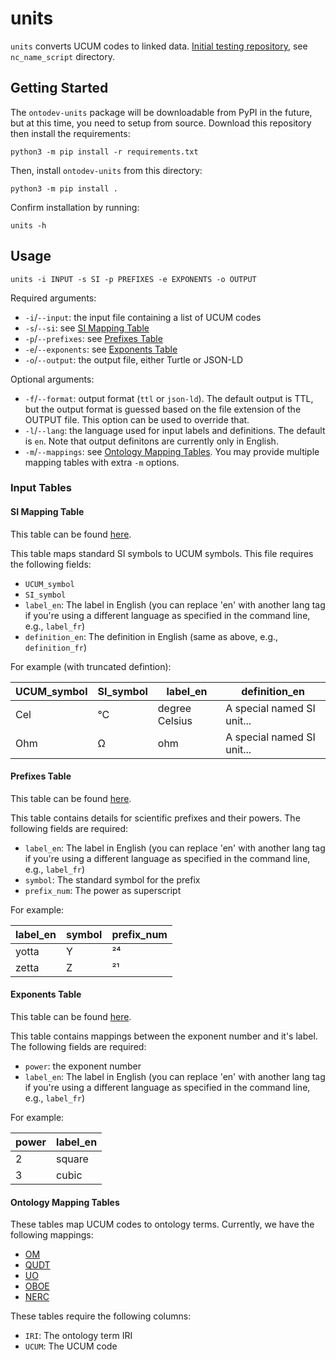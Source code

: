 # units

`units` converts UCUM codes to linked data. [Initial testing repository](https://github.com/kaiiam/UO_revamp), see `nc_name_script` directory.

## Getting Started

The `ontodev-units` package will be downloadable from PyPI in the future, but at this time, you need to setup from source. Download this repository then install the requirements:
```
python3 -m pip install -r requirements.txt
```

Then, install `ontodev-units` from this directory:
```
python3 -m pip install .
```

Confirm installation by running:
```
units -h
```

## Usage

```
units -i INPUT -s SI -p PREFIXES -e EXPONENTS -o OUTPUT
```

Required arguments:
* `-i`/`--input`: the input file containing a list of UCUM codes
* `-s`/`--si`: see [SI Mapping Table](#si-mapping-table)
* `-p`/`--prefixes`: see [Prefixes Table](#prefixes-table)
* `-e`/`--exponents`: see [Exponents Table](#exponents-table)
* `-o`/`--output`: the output file, either Turtle or JSON-LD

Optional arguments:
* `-f`/`--format`: output format (`ttl` or `json-ld`). The default output is TTL, but the output format is guessed based on the file extension of the OUTPUT file. This option can be used to override that.
* `-l`/`--lang`: the language used for input labels and definitions. The default is `en`. Note that output definitons are currently only in English.
* `-m`/`--mappings`: see [Ontology Mapping Tables](#ontology-mapping-tables). You may provide multiple mapping tables with extra `-m` options.

### Input Tables

#### SI Mapping Table

This table can be found [here](https://github.com/ontodev/units/blob/main/tests/resources/si_input.csv).

This table maps standard SI symbols to UCUM symbols. This file requires the following fields:
* `UCUM_symbol`
* `SI_symbol`
* `label_en`: The label in English (you can replace 'en' with another lang tag if you're using a different language as specified in the command line, e.g., `label_fr`)
* `definition_en`: The definition in English (same as above, e.g., `definition_fr`)

For example (with truncated defintion):

| UCUM_symbol | SI_symbol | label_en       | definition_en              |
| ----------- | --------- | -------------- | -------------------------- |
| Cel         | °C        | degree Celsius | A special named SI unit... |
| Ohm         | Ω         | ohm            | A special named SI unit... |

#### Prefixes Table

This table can be found [here](https://github.com/ontodev/units/blob/main/tests/resources/prefixes.csv).

This table contains details for scientific prefixes and their powers. The following fields are required:
* `label_en`: The label in English (you can replace 'en' with another lang tag if you're using a different language as specified in the command line, e.g., `label_fr`)
* `symbol`: The standard symbol for the prefix
* `prefix_num`: The power as superscript

For example:

| label_en | symbol | prefix_num |
| -------- | ------ | ---------- |
| yotta    | Y      | ²⁴         |
| zetta    | Z      | ²¹         |

#### Exponents Table

This table can be found [here](https://github.com/ontodev/units/blob/main/tests/resources/exponents.csv).

This table contains mappings between the exponent number and it's label. The following fields are required:
* `power`: the exponent number
* `label_en`: The label in English (you can replace 'en' with another lang tag if you're using a different language as specified in the command line, e.g., `label_fr`)

For example:

| power | label_en |
| ----- | -------- |
| 2     | square   |
| 3     | cubic    |

#### Ontology Mapping Tables

These tables map UCUM codes to ontology terms. Currently, we have the following mappings:
* [OM](https://github.com/ontodev/units/blob/main/tests/resources/om_mapping.csv)
* [QUDT](https://github.com/ontodev/units/blob/main/tests/resources/qudt_mapping.csv)
* [UO](https://github.com/ontodev/units/blob/main/tests/resources/uo_mapping.csv)
* [OBOE](https://github.com/ontodev/units/blob/main/tests/resources/oboe_mapping.csv)
* [NERC](https://github.com/ontodev/units/blob/main/tests/resources/nerc_mapping.csv)

These tables require the following columns:
* `IRI`: The ontology term IRI
* `UCUM`: The UCUM code
